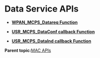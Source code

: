 # Data Service APIs

-   **[WPAN\_MCPS\_Datareq Function](GUID-AB56B4B4-C121-434F-9F04-B2D6815A2C5D.md)**  

-   **[USR\_MCPS\_DataConf callback Function](GUID-8DE2481C-46C5-439C-A20B-3828D7CCAA32.md)**  

-   **[USR\_MCPS\_DataInd callback Function](GUID-FA859A36-6D24-4253-9687-9AE118A09C84.md)**  


**Parent topic:**[MAC APIs](GUID-1DE9D73F-973C-4E14-BA2E-3C2BF5B30BA9.md)

